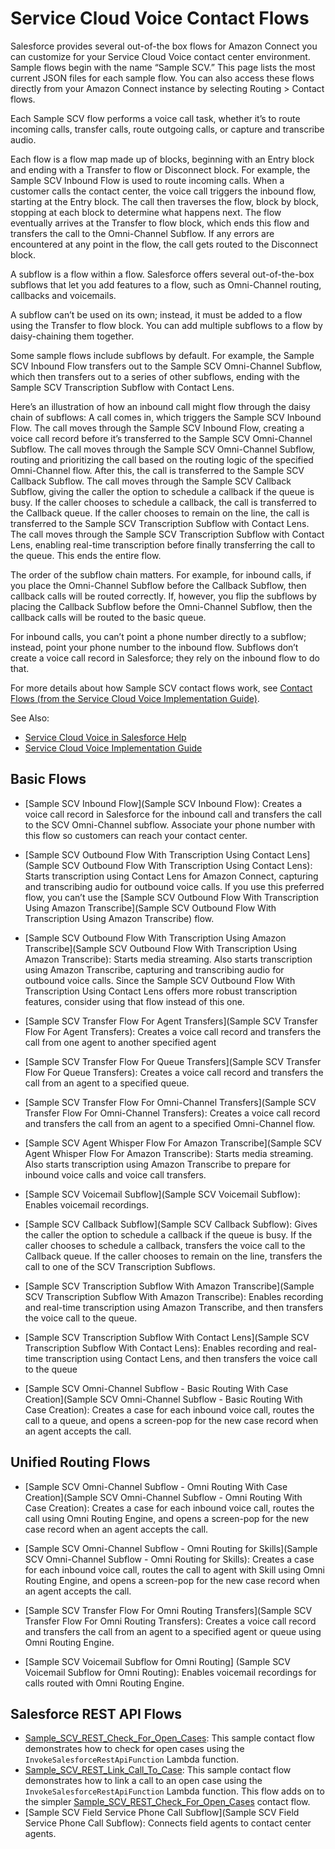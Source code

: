 # Service Cloud Voice Contact Flows

Salesforce provides several out-of-the box flows for Amazon Connect you can customize for your Service Cloud Voice contact center environment. Sample flows begin with the name “Sample SCV.” This page lists the most current JSON files for each sample flow. You can also access these flows directly from your Amazon Connect instance by selecting Routing > Contact flows.

Each Sample SCV flow performs a voice call task, whether it’s to route incoming calls, transfer calls, route outgoing calls, or capture and transcribe audio. 

Each flow is a flow map made up of blocks, beginning with an Entry block and ending with a Transfer to flow or Disconnect block. For example, the Sample SCV Inbound Flow is used to route incoming calls. When a customer calls the contact center, the voice call triggers the inbound flow, starting at the Entry block. The call then traverses the flow, block by block, stopping at each block to determine what happens next. The flow eventually arrives at the Transfer to flow block, which ends this flow and transfers the call to the Omni-Channel Subflow. If any errors are encountered at any point in the flow, the call gets routed to the Disconnect block.

A subflow is a flow within a flow. Salesforce offers several out-of-the-box subflows that let you add features to a flow, such as Omni-Channel routing, callbacks and voicemails. 

A subflow can’t be used on its own; instead, it must be added to a flow using the Transfer to flow block. You can add multiple subflows to a flow by daisy-chaining them together. 

Some sample flows include subflows by default. For example, the Sample SCV Inbound Flow transfers out to the Sample SCV Omni-Channel Subflow, which then transfers out to a series of other subflows, ending with the Sample SCV Transcription Subflow with Contact Lens.

Here’s an illustration of how an inbound call might flow through the daisy chain of subflows:
A call comes in, which triggers the Sample SCV Inbound Flow.
The call moves through the Sample SCV Inbound Flow, creating a voice call record before it’s transferred to the Sample SCV Omni-Channel Subflow.
The call moves through the Sample SCV Omni-Channel Subflow, routing and prioritizing the call based on the routing logic of the specified Omni-Channel flow. After this, the call is transferred to the Sample SCV Callback Subflow.
The call moves through the Sample SCV Callback Subflow, giving the caller the option to schedule a callback if the queue is busy. If the caller chooses to schedule a callback, the call is transferred to the Callback queue. If the caller chooses to remain on the line, the call is transferred to the Sample SCV Transcription Subflow with Contact Lens.
The call moves through the Sample SCV Transcription Subflow with Contact Lens, enabling real-time transcription before finally transferring the call to the queue. This ends the entire flow.



The order of the subflow chain matters. For example, for inbound calls, if you place the Omni-Channel Subflow before the Callback Subflow, then callback calls will be routed correctly. If, however, you flip the subflows by placing the Callback Subflow before the Omni-Channel Subflow, then the callback calls will be routed to the basic queue. 

For inbound calls, you can’t point a phone number directly to a subflow; instead, point your phone number to the inbound flow. Subflows don’t create a voice call record in Salesforce; they rely on the inbound flow to do that.

For more details about how Sample SCV contact flows work, see [Contact Flows (from the Service Cloud Voice Implementation Guide)](https://developer.salesforce.com/docs/atlas.en-us.voice_developer_guide.meta/voice_developer_guide/voice_contact_flows.htm).
 
See Also:
* [Service Cloud Voice in Salesforce Help](https://help.salesforce.com/articleView?id=voice_about.htm&type=5)
* [Service Cloud Voice Implementation Guide](https://developer.salesforce.com/docs/atlas.en-us.voice_developer_guide.meta/voice_developer_guide/voice_intro.htm)

## Basic Flows

* [Sample SCV Inbound Flow](Sample SCV Inbound Flow): Creates a voice call record in Salesforce for the inbound call and transfers the call to the SCV Omni-Channel subflow.
Associate your phone number with this flow so customers can reach your contact center.

* [Sample SCV Outbound Flow With Transcription Using Contact Lens](Sample SCV Outbound Flow With Transcription Using Contact Lens): Starts transcription using Contact Lens for Amazon Connect, capturing and transcribing audio for outbound voice calls.
If you use this preferred flow, you can’t use the [Sample SCV Outbound Flow With Transcription Using Amazon Transcribe](Sample SCV Outbound Flow With Transcription Using Amazon Transcribe) flow.

* [Sample SCV Outbound Flow With Transcription Using Amazon Transcribe](Sample SCV Outbound Flow With Transcription Using Amazon Transcribe): Starts media streaming. Also starts transcription using Amazon Transcribe, capturing and transcribing audio for outbound voice calls.
Since the Sample SCV Outbound Flow With Transcription Using Contact Lens offers more robust transcription features, consider using that flow instead of this one.

* [Sample SCV Transfer Flow For Agent Transfers](Sample SCV Transfer Flow For Agent Transfers): Creates a voice call record and transfers the call from one agent to another specified agent

* [Sample SCV Transfer Flow For Queue Transfers](Sample SCV Transfer Flow For Queue Transfers): Creates a voice call record and transfers the call from an agent to a specified queue.

* [Sample SCV Transfer Flow For Omni-Channel Transfers](Sample SCV Transfer Flow For Omni-Channel Transfers): Creates a voice call record and transfers the call from an agent to a specified Omni-Channel flow.

* [Sample SCV Agent Whisper Flow For Amazon Transcribe](Sample SCV Agent Whisper Flow For Amazon Transcribe): Starts media streaming. Also starts transcription using Amazon Transcribe to prepare for inbound  voice calls and voice call transfers.

* [Sample SCV Voicemail Subflow](Sample SCV Voicemail Subflow): Enables voicemail recordings.

* [Sample SCV Callback Subflow](Sample SCV Callback Subflow): Gives the caller the option to schedule a callback if the queue is busy. If the caller chooses to schedule a callback, transfers the voice call to the Callback queue. If the caller chooses to remain on the line, transfers the call to one of the SCV Transcription Subflows.

* [Sample SCV Transcription Subflow With Amazon Transcribe](Sample SCV Transcription Subflow With Amazon Transcribe): Enables recording and real-time transcription using Amazon Transcribe, and then transfers the voice call to the queue.

* [Sample SCV Transcription Subflow With Contact Lens](Sample SCV Transcription Subflow With Contact Lens): Enables recording and real-time transcription using Contact Lens, and then transfers the voice call to the queue

* [Sample SCV Omni-Channel Subflow - Basic Routing With Case Creation](Sample SCV Omni-Channel Subflow - Basic Routing With Case Creation): Creates a case for each inbound voice call, routes the call to a queue, and opens a screen-pop for the new case record when an agent accepts the call.

## Unified Routing Flows

* [Sample SCV Omni-Channel Subflow - Omni Routing With Case Creation](Sample SCV Omni-Channel Subflow - Omni Routing With Case Creation): Creates a case for each inbound voice call, routes the call using Omni Routing Engine, and opens a screen-pop for the new case record when an agent accepts the call.

* [Sample SCV Omni-Channel Subflow - Omni Routing for Skills](Sample SCV Omni-Channel Subflow - Omni Routing for Skills): Creates a case for each inbound voice call, routes the call to agent with Skill using Omni Routing Engine, and opens a screen-pop for the new case record when an agent accepts the call.

* [Sample SCV Transfer Flow For Omni Routing Transfers](Sample SCV Transfer Flow For Omni Routing Transfers): Creates a voice call record and transfers the call from an agent to a specified agent or queue using Omni Routing Engine.

* [Sample SCV Voicemail Subflow for Omni Routing] (Sample SCV Voicemail Subflow for Omni Routing): Enables voicemail recordings for calls routed with Omni Routing Engine.

## Salesforce REST API Flows

* [Sample_SCV_REST_Check_For_Open_Cases](Sample_SCV_REST_Check_For_Open_Cases): This sample contact flow demonstrates how to check for open cases using the `InvokeSalesforceRestApiFunction` Lambda function.
* [Sample_SCV_REST_Link_Call_To_Case](Sample_SCV_REST_Link_Call_To_Case): This sample contact flow demonstrates how to link a call to an open case using the `InvokeSalesforceRestApiFunction` Lambda function. This flow adds on to the simpler [Sample_SCV_REST_Check_For_Open_Cases](Sample_SCV_REST_Check_For_Open_Cases) contact flow.
* [Sample SCV Field Service Phone Call Subflow](Sample SCV Field Service Phone Call Subflow): Connects field agents to contact center agents.
